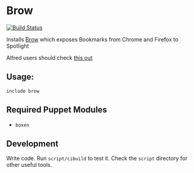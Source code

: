 # Brow
[![Build
Status](https://travis-ci.org/polymetis/puppet-brow.png?branch=master)](https://travis-ci.org/polymetis/puppet-brow)

Installs [Brow](http://www.timschroeder.net/brow/) which exposes Bookmarks from Chrome and Firefox to Spotlight

Alfred users should check [this out](http://blog.timschroeder.net/2013/04/15/Bring-Brow-to-Alfred/)

## Usage:

``` puppet
include brow
```


## Required Puppet Modules

* `boxen`

## Development

Write code. Run `script/cibuild` to test it. Check the `script`
directory for other useful tools.
